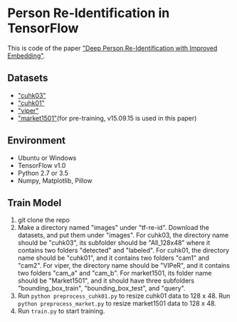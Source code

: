 # Person Re-Identification in TensorFlow

This is code of the paper ["Deep Person Re-Identification with Improved Embedding"](https://arxiv.org/abs/1705.03332). 

## Datasets
- ["cuhk03"](http://www.ee.cuhk.edu.hk/~rzhao/) 
- ["cuhk01"](http://www.ee.cuhk.edu.hk/~rzhao/)
- ["viper"](https://vision.soe.ucsc.edu/node/178)
- ["market1501"](http://www.liangzheng.org/Project/project_reid.html)(for pre-training, v15.09.15 is used in this paper)

## Environment
- Ubuntu or Windows
- TensorFlow v1.0
- Python 2.7 or 3.5
- Numpy, Matplotlib, Pillow

## Train Model
1. git clone the repo
2. Make a directory named "images" under "tf-re-id". Download the datasets, and put them under "images". For cuhk03, the directory name should be "cuhk03", its subfolder should be "All_128x48" where it contains two folders "detected" and "labeled". For cuhk01, the directory name should be "cuhk01", and it contains two folders "cam1" and "cam2". For viper, the directory name should be "VIPeR", and it contains two folders "cam_a" and "cam_b". For market1501, its folder name should be "Market1501", and it should have three subfolders "bounding_box_train", "bounding_box_test", and "query".
3. Run ``python preprocess_cuhk01.py`` to resize cuhk01 data to 128 x 48. Run ``python preprocess_market.py`` to resize market1501 data to 128 x 48.
4. Run ``train.py`` to start training.

